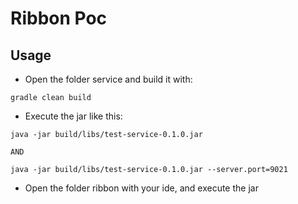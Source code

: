 # Ribbon Poc

## Usage

* Open the folder service and build it with: 
```
gradle clean build
```
* Execute the jar like this: 
```
java -jar build/libs/test-service-0.1.0.jar

AND

java -jar build/libs/test-service-0.1.0.jar --server.port=9021

```

* Open the folder ribbon with your ide, and execute the jar
